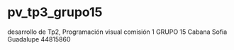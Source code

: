 # pv_tp3_grupo15
desarrollo de Tp2, Programación visual comisión 1
GRUPO 15
Cabana Sofia Guadalupe 44815860
